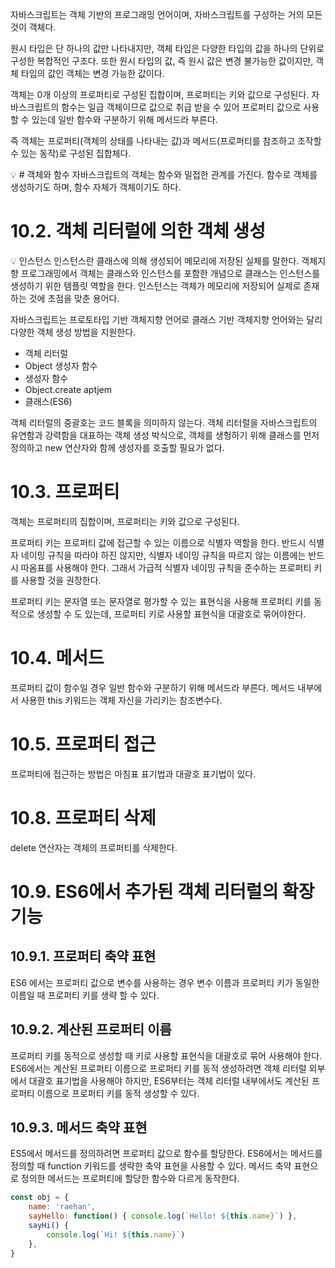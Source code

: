 자바스크립트는 객체 기반의 프로그래밍 언어이며, 자바스크립트를 구성하는 거의 모든 것이 객체다.

원시 타입은 단 하나의 값만 나타내지만, 객체 타입은 다양한 타입의 값을 하나의 단위로 구성한 복합적인 구조다. 또한 원시 타입의 값, 즉 원시 값은 변경 불가능한 값이지만, 객체 타입의 값인 객체는 변경 가능한 값이다.

객체는 0개 이상의 프로퍼티로 구성된 집합이며, 프로퍼티는 키와 값으로 구성된다. 자바스크립트의 함수는 일급 객체이므로 값으로 취급 받을 수 있어 프로퍼티 값으로 사용할 수 있는데 일반 함수와 구분하기 위해 메서드라 부른다.

즉 객체는 프로퍼티(객체의 상태를 나타내는 값)과 메서드(프로퍼티를 참조하고 조작할수 있는 동작)로 구성된 집합체다.

<aside>
💡 # 객체와 함수
자바스크립트의 객체는 함수와 밀접한 관계를 가진다. 함수로 객체를 생성하기도 하며, 함수 자체가 객체이기도 하다.

</aside>

# 10.2. 객체 리터럴에 의한 객체 생성

<aside>
💡 인스턴스
인스턴스란 클래스에 의해 생성되어 메모리에 저장된 실체를 말한다. 객체지향 프로그래밍에서 객체는 클래스와 인스턴스를 포함한 개념으로 클래스는 인스턴스를 생성하기 위한 템플릿 역할을 한다. 인스턴스는 객체가 메모리에 저장되어 실제로 존재하는 것에 초점을 맞춘 용어다.

</aside>

자바스크립트는 프로토타입 기반 객체지향 언어로 클래스 기반 객체지향 언어와는 달리 다양한 객체 생성 방법을 지원한다.

- 객체 리터럴
- Object 생성자 함수
- 생성자 함수
- Object.create aptjem
- 클래스(ES6)

객체 리터럴의 중괄호는 코드 블록을 의미하지 않는다. 객체 리터럴을 자바스크립트의 유연함과 강력함을 대표하는 객체 생성 박식으로, 객체를 생헝하기 위해 클래스를 먼저 정의하고 new 연산자와 함께 생성자를 호출할 필요가 없다.

# 10.3. 프로퍼티

객체는 프로퍼티의 집합이며, 프로퍼티는 키와 값으로 구성된다.

프로퍼티 키는 프로퍼티 값에 접근할 수 있는 이름으로 식별자 역할을 한다. 반드시 식별자 네이밍 규칙을 따라야 하진 않지만, 식별자 네이밍 규칙을 따르지 않는 이름에는 반드시 따옴표를 사용해야 한다. 그래서 가급적 식별자 네이밍 규칙을 준수하는 프로퍼티 키를 사용할 것을 권장한다.

프로퍼티 키는 문자열 또는 문자열로 평가할 수 있는 표현식을 사용해 프로퍼티 키를 동적으로 생성할 수 도 있는데, 프로퍼티 키로 사용할 표현식을 대괄호로 묶어야한다.

# 10.4. 메서드

프로퍼티 값이 함수일 경우 일반 함수와 구분하기 위해 메서드라 부른다. 메서드 내부에서 사용한 this 키워드는 객체 자신을 가리키는 참조변수다.

# 10.5. 프로퍼티 접근

프로퍼티에 접근하는 방법은 마침표 표기법과 대괄호 표기법이 있다.

# 10.8. 프로퍼티 삭제

delete 연산자는 객체의 프로퍼티를 삭제한다.

# 10.9. ES6에서 추가된 객체 리터럴의 확장 기능

## 10.9.1. 프로퍼티 축약 표현

ES6 에서는 프로퍼티 값으로 변수를 사용하는 경우 변수 이름과 프로퍼티 키가 동일한 이름일 때 프로퍼티 키를 생략 할 수 있다.

## 10.9.2. 계산된 프로퍼티 이름

프로퍼티 키를 동적으로 생성할 때 키로 사용할 표현식을 대괄호로 묶어 사용해야 한다. ES6에서는 계산된 프로퍼티 이름으로 프로퍼티 키를 동적 생성하려면 객체 리터럴 외부에서 대괄호 표기법을 사용해야 하지만, ES6부터는 객체 리터럴 내부에서도 계산된 프로퍼티 이름으로 프로퍼티 키를 동적 생성할 수 있다.

## 10.9.3. 메서드 축약 표현

ES5에서 메서드를 정의하려면 프로퍼티 값으로 함수를 할당한다. ES6에서는 메서드를 정의할 때 function 키워드를 생략한 축약 표현을 사용할 수 있다. 메서드 축약 표현으로 정의한 메서드는 프로퍼티에 할당한 함수와 다르게 동작한다.

```jsx
const obj = {
	name: 'raehan',
	sayHello: function() { console.log(`Hello! ${this.name}`) },
	sayHi() {
		console.log(`Hi! ${this.name}`)
	},
}
```